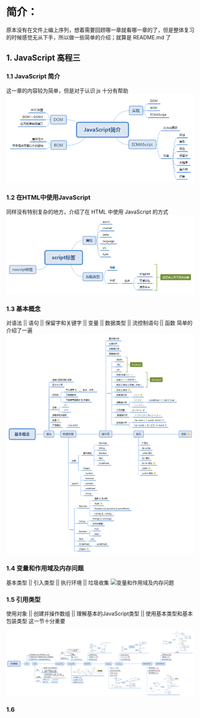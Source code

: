 # 简介：

原本没有在文件上编上序列，想着需要回顾哪一章就看哪一章的了，但是整体复习的时候感觉无从下手，所以做一些简单的介绍；就算是 README.md 了

## 1. JavaScript 高程三

### 1.1 JavaScript 简介

这一章的内容较为简单，但是对于认识 js 十分有帮助
![javascript 简介](./JavaScript简介/JavaScript简介.png)

### 1.2 在HTML中使用JavaScript

同样没有特别复杂的地方，介绍了在 HTML 中使用 JavaScript 的方式
![html使用js](./在HTML中使用JavaScript/script标签.png)

### 1.3 基本概念

对语法 || 语句 || 保留字和关键字 || 变量 || 数据类型 || 流控制语句 || 函数 简单的介绍了一遍
![基本概念](./基本概念/基本概念.png)

### 1.4 变量和作用域及内存问题

基本类型 || 引入类型 || 执行环境 || 垃圾收集
![变量和作用域及内存问题]('./变量和作用域及内存问题/变量和作用域及内存问题.png)

### 1.5 引用类型

使用对象 || 创建并操作数组 || 理解基本的JavaScript类型 || 使用基本类型和基本包装类型
这一节十分重要

![引用类型](./引用类型/引用类型.png)

### 1.6